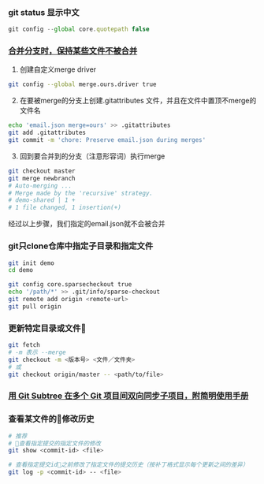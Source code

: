 ### git status 显示中文

```js
git config --global core.quotepath false
```

### [合并分支时，保持某些文件不被合并](http://blog.csdn.net/fkaking/article/details/44955663?ref=myread)
1. 创建自定义merge driver
```bash
git config --global merge.ours.driver true 
```
2. 在要被merge的分支上创建.gitattributes 文件，并且在文件中置顶不merge的文件名
```bash
echo 'email.json merge=ours' >> .gitattributes  
git add .gitattributes  
git commit -m 'chore: Preserve email.json during merges' 
```
3. 回到要合并到的分支（注意形容词）执行merge
```bash
git checkout master  
git merge newbranch  
# Auto-merging ...  
# Merge made by the 'recursive' strategy.  
# demo-shared | 1 +  
# 1 file changed, 1 insertion(+)
```
经过以上步骤，我们指定的email.json就不会被合并

### git只clone仓库中指定子目录和指定文件

```bash
git init demo
cd demo

git config core.sparsecheckout true
echo '/path/*' >> .git/info/sparse-checkout
git remote add origin <remote-url>
git pull origin
```

### 更新特定目录或文件
```bash
git fetch
# -m 表示 --merge
git checkout -m <版本号> <文件／文件夹>
# 或
git checkout origin/master -- <path/to/file>
```

### [用 Git Subtree 在多个 Git 项目间双向同步子项目，附简明使用手册](https://segmentfault.com/a/1190000003969060)

### 查看某文件的修改历史
```bash
# 推荐
# 查看指定提交的指定文件的修改
git show <commit-id> <file>
```

```bash
# 查看指定提交id之前修改了指定文件的提交历史（按补丁格式显示每个更新之间的差异）
git log -p <commit-id> -- <file>
```
